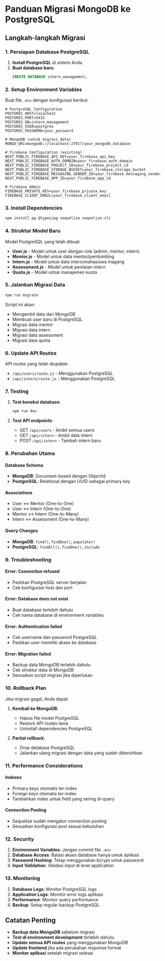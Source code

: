 # Panduan Migrasi MongoDB ke PostgreSQL

## Langkah-langkah Migrasi

### 1. Persiapan Database PostgreSQL

1. **Install PostgreSQL** di sistem Anda
2. **Buat database baru**:
   ```sql
   CREATE DATABASE intern_management;
   ```

### 2. Setup Environment Variables

Buat file `.env` dengan konfigurasi berikut:

```env
# PostgreSQL Configuration
POSTGRES_HOST=localhost
POSTGRES_PORT=5432
POSTGRES_DB=intern_management
POSTGRES_USER=postgres
POSTGRES_PASSWORD=your_password

# MongoDB (untuk migrasi data)
MONGO_URI=mongodb://localhost:27017/your_mongodb_database

# Firebase Configuration (existing)
NEXT_PUBLIC_FIREBASE_API_KEY=your_firebase_api_key
NEXT_PUBLIC_FIREBASE_AUTH_DOMAIN=your_firebase_auth_domain
NEXT_PUBLIC_FIREBASE_PROJECT_ID=your_firebase_project_id
NEXT_PUBLIC_FIREBASE_STORAGE_BUCKET=your_firebase_storage_bucket
NEXT_PUBLIC_FIREBASE_MESSAGING_SENDER_ID=your_firebase_messaging_sender_id
NEXT_PUBLIC_FIREBASE_APP_ID=your_firebase_app_id

# Firebase Admin
FIREBASE_PRIVATE_KEY=your_firebase_private_key
FIREBASE_CLIENT_EMAIL=your_firebase_client_email
```

### 3. Install Dependencies

```bash
npm install pg @types/pg sequelize sequelize-cli
```

### 4. Struktur Model Baru

Model PostgreSQL yang telah dibuat:

- **User.js** - Model untuk user dengan role (admin, mentor, intern)
- **Mentor.js** - Model untuk data mentor/pembimbing
- **Intern.js** - Model untuk data intern/mahasiswa magang
- **Assessment.js** - Model untuk penilaian intern
- **Quota.js** - Model untuk manajemen kuota

### 5. Jalankan Migrasi Data

```bash
npm run migrate
```

Script ini akan:
- Mengambil data dari MongoDB
- Membuat user baru di PostgreSQL
- Migrasi data mentor
- Migrasi data intern
- Migrasi data assessment
- Migrasi data quota

### 6. Update API Routes

API routes yang telah diupdate:
- `/api/users/route.js` - Menggunakan PostgreSQL
- `/api/intern/route.js` - Menggunakan PostgreSQL

### 7. Testing

1. **Test koneksi database**:
   ```bash
   npm run dev
   ```

2. **Test API endpoints**:
   - GET `/api/users` - Ambil semua users
   - GET `/api/intern` - Ambil data intern
   - POST `/api/intern` - Tambah intern baru

### 8. Perubahan Utama

#### Database Schema
- **MongoDB**: Document-based dengan ObjectId
- **PostgreSQL**: Relational dengan UUID sebagai primary key

#### Associations
- User ↔ Mentor (One-to-One)
- User ↔ Intern (One-to-One)
- Mentor ↔ Intern (One-to-Many)
- Intern ↔ Assessment (One-to-Many)

#### Query Changes
- **MongoDB**: `find()`, `findOne()`, `populate()`
- **PostgreSQL**: `findAll()`, `findOne()`, `include`

### 9. Troubleshooting

#### Error: Connection refused
- Pastikan PostgreSQL server berjalan
- Cek konfigurasi host dan port

#### Error: Database does not exist
- Buat database terlebih dahulu
- Cek nama database di environment variables

#### Error: Authentication failed
- Cek username dan password PostgreSQL
- Pastikan user memiliki akses ke database

#### Error: Migration failed
- Backup data MongoDB terlebih dahulu
- Cek struktur data di MongoDB
- Sesuaikan script migrasi jika diperlukan

### 10. Rollback Plan

Jika migrasi gagal, Anda dapat:

1. **Kembali ke MongoDB**:
   - Hapus file model PostgreSQL
   - Restore API routes lama
   - Uninstall dependencies PostgreSQL

2. **Partial rollback**:
   - Drop database PostgreSQL
   - Jalankan ulang migrasi dengan data yang sudah dibersihkan

### 11. Performance Considerations

#### Indexes
- Primary keys otomatis ter-index
- Foreign keys otomatis ter-index
- Tambahkan index untuk field yang sering di-query

#### Connection Pooling
- Sequelize sudah mengatur connection pooling
- Sesuaikan konfigurasi pool sesuai kebutuhan

### 12. Security

1. **Environment Variables**: Jangan commit file `.env`
2. **Database Access**: Batasi akses database hanya untuk aplikasi
3. **Password Hashing**: Tetap menggunakan bcrypt untuk password
4. **Input Validation**: Validasi input di level application

### 13. Monitoring

1. **Database Logs**: Monitor PostgreSQL logs
2. **Application Logs**: Monitor error logs aplikasi
3. **Performance**: Monitor query performance
4. **Backup**: Setup regular backup PostgreSQL

## Catatan Penting

- **Backup data MongoDB** sebelum migrasi
- **Test di environment development** terlebih dahulu
- **Update semua API routes** yang menggunakan MongoDB
- **Update frontend** jika ada perubahan response format
- **Monitor aplikasi** setelah migrasi selesai 